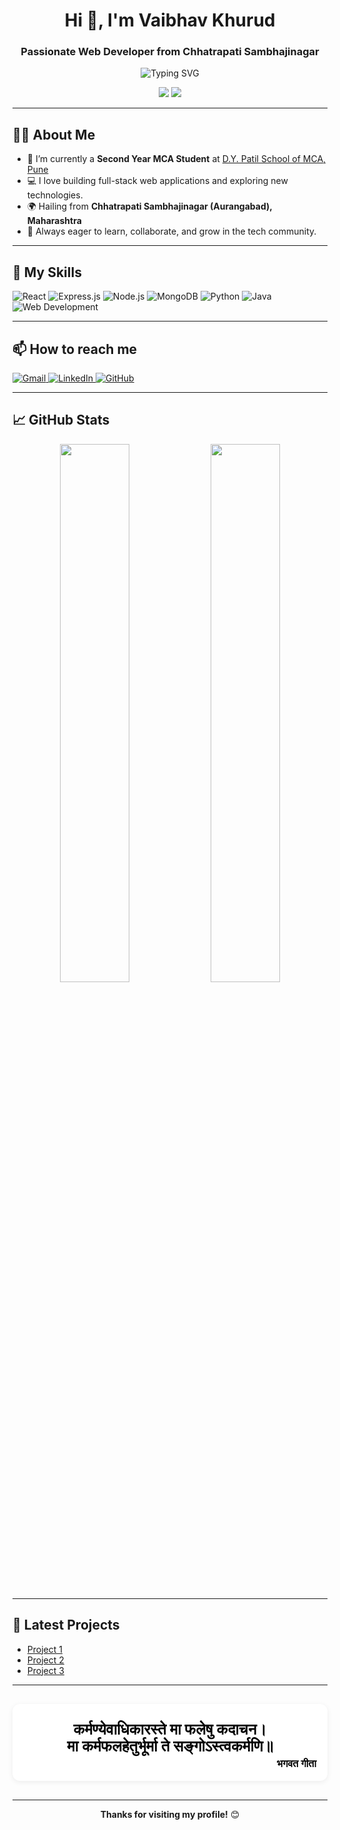 <h1 align="center">Hi 👋, I'm Vaibhav Khurud</h1>
<h3 align="center">Passionate Web Developer from Chhatrapati Sambhajinagar</h3>

<p align="center">
  <img src="https://readme-typing-svg.demolab.com?font=Fira+Code&size=22&pause=1000&color=36BCF7&center=true&vCenter=true&width=435&lines=Full+Stack+Web+Developer;React+%7C+Node+%7C+Express+%7C+MongoDB;Python+%7C+Java+Enthusiast" alt="Typing SVG" />
</p>

<p align="center">
  <img src="https://img.shields.io/badge/Location-Chhatrapati%20Sambhajinagar-orange?style=flat-square" />
  <img src="https://img.shields.io/badge/Studying-MCA%20@%20D.Y.Patil%20School%20of%20MCA%20Pune-blue?style=flat-square" />
</p>

---

## 🙋‍♂️ About Me

- 🌱 I’m currently a **Second Year MCA Student** at [D.Y. Patil School of MCA, Pune](https://www.dypatilmcapune.edu.in/)
- 💻 I love building full-stack web applications and exploring new technologies.
- 🌍 Hailing from **Chhatrapati Sambhajinagar (Aurangabad), Maharashtra**
- 👀 Always eager to learn, collaborate, and grow in the tech community.

---

## 🚀 My Skills

<p align="left">
  <img src="https://img.shields.io/badge/React-20232A?style=for-the-badge&logo=react&logoColor=61DAFB" alt="React" />
  <img src="https://img.shields.io/badge/Express.js-404D59?style=for-the-badge&logo=express&logoColor=white" alt="Express.js" />
  <img src="https://img.shields.io/badge/Node.js-339933?style=for-the-badge&logo=node.js&logoColor=white" alt="Node.js" />
  <img src="https://img.shields.io/badge/MongoDB-4EA94B?style=for-the-badge&logo=mongodb&logoColor=white" alt="MongoDB" />
  <img src="https://img.shields.io/badge/Python-3776AB?style=for-the-badge&logo=python&logoColor=white" alt="Python" />
  <img src="https://img.shields.io/badge/Java-007396?style=for-the-badge&logo=java&logoColor=white" alt="Java" />
  <img src="https://img.shields.io/badge/Web%20Development-F7DF1E?style=for-the-badge&logo=javascript&logoColor=black" alt="Web Development" />
</p>

---

## 📫 How to reach me

<p align="left">
  <a href="mailto:vaibhavkhurud2003@gmail.com">
    <img src="https://img.shields.io/badge/Gmail-EA4335?style=for-the-badge&logo=gmail&logoColor=white" alt="Gmail" />
  </a>
  <a href="https://www.linkedin.com/in/vaibhavkhurud/" target="_blank">
    <img src="https://img.shields.io/badge/LinkedIn-0A66C2?style=for-the-badge&logo=linkedin&logoColor=white" alt="LinkedIn" />
  </a>
  <a href="https://github.com/vaibhavkhurud" target="_blank">
    <img src="https://img.shields.io/badge/GitHub-181717?style=for-the-badge&logo=github&logoColor=white" alt="GitHub" />
  </a>
</p>

---

## 📈 GitHub Stats

<p align="center">
  <img src="https://github-readme-stats.vercel.app/api?username=vaibhavkhurud&show_icons=true&theme=radical" width="47%" />
  <img src="https://github-readme-streak-stats.herokuapp.com/?user=vaibhavkhurud&theme=radical" width="47%" />
</p>

---

## 🌱 Latest Projects

<!-- Add links to your best or most recent projects here -->
- [Project 1](#)
- [Project 2](#)
- [Project 3](#)

---

<div align="center" style="background: #fff; border-radius: 12px; box-shadow: 0 2px 8px rgba(0,0,0,0.07); padding: 28px 18px 18px 18px; margin: 30px 0 30px 0; max-width: 600px;">
  <span style="
    display: block;
    font-family: 'Tiro Devanagari Marathi', serif;
    font-size: 1.5rem;
    font-weight: bold;
    color: #000;
    margin-bottom: 5px;
  ">
    कर्मण्येवाधिकारस्ते मा फलेषु कदाचन।<br>
    मा कर्मफलहेतुर्भूर्मा ते सङ्गोऽस्त्वकर्मणि॥
  </span>
  <div align="right" style="font-family: 'Tiro Devanagari Marathi', serif; font-size: 1rem; color: #000; font-weight: bold;">
    भगवत गीता
  </div>
</div>

<!-- Load Tiro Devanagari Marathi font from Google Fonts (some README viewers may not support it) -->
<link href="https://fonts.googleapis.com/css2?family=Tiro+Devanagari+Marathi:wght@400;700&display=swap" rel="stylesheet">

---

<p align="center">
  <b>Thanks for visiting my profile!</b> 😊
</p>
